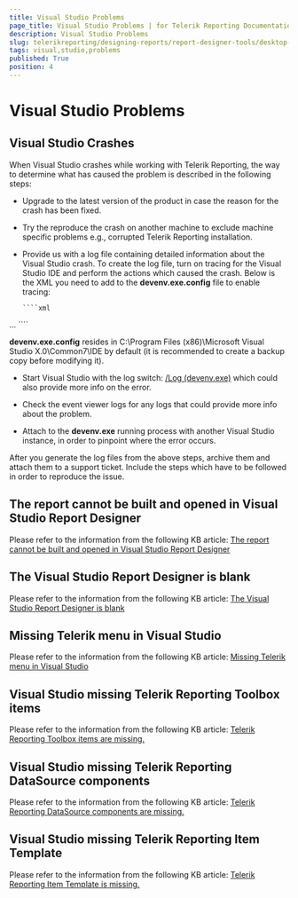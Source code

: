 ```yaml
---
title: Visual Studio Problems
page_title: Visual Studio Problems | for Telerik Reporting Documentation
description: Visual Studio Problems
slug: telerikreporting/designing-reports/report-designer-tools/desktop-designers/visual-studio-report-designer/visual-studio-problems
tags: visual,studio,problems
published: True
position: 4
---
```


# Visual Studio Problems



## Visual Studio Crashes

When Visual Studio crashes while working with Telerik Reporting,           the way to determine what has caused the problem is described in the following steps:         

* Upgrade to the latest version of the product in case the reason for the crash has been fixed.

* Try the reproduce the crash on another machine to exclude machine specific problems e.g., corrupted Telerik Reporting installation.

* Provide us with a log file containing detailed information about the Visual Studio crash.               To create the log file, turn on tracing for the Visual Studio IDE and perform the actions which caused the crash.               Below is the XML you need to add to the __devenv.exe.config__  file to enable tracing:             

	
      ````xml
<?xml version ="1.0"?>
<configuration>
    ...
    <system.diagnostics>
        <trace autoflush="true" indentsize="4">
          <listeners>
            <add name="myListener" type="System.Diagnostics.TextWriterTraceListener" initializeData="c:\temp\DEVENV.LOG" />              
            <remove name="Default" />
          </listeners>
        </trace>
    </system.diagnostics>
</configuration>
````

__devenv.exe.config__  resides in C:\Program Files (x86)\Microsoft Visual Studio X.0\Common7\IDE by default (it is recommended to create a backup copy before modifying it).             

* Start Visual Studio with the log switch:  [/Log (devenv.exe)](https://msdn.microsoft.com/en-us/library/ms241272.aspx)                which could also provide more info on the error.             

* Check the event viewer logs for any logs that could provide more info about the problem.

* Attach to the __devenv.exe__  running process with another Visual Studio instance, in order to pinpoint where the error occurs.             

After you generate the log files from the above steps, archive them and attach them to a support ticket.           Include the steps which have to be followed in order to reproduce the issue.         

## The report cannot be built and opened in Visual Studio Report Designer

Please refer to the information from the following KB article:  [The report cannot be built and opened in Visual Studio Report Designer](./knowledge-base/report-cannot-be-built-and-opened-in-vs-report-designer) 

## The Visual Studio Report Designer is blank

Please refer to the information from the following KB article:  [The Visual Studio Report Designer is blank](./knowledge-base/vs-report-designer-is-blank) 

## Missing Telerik menu in Visual Studio

Please refer to the information from the following KB article:  [Missing Telerik menu in Visual Studio](./knowledge-base/missing-telerik-menu-in-visual-studio) 

## Visual Studio missing Telerik Reporting Toolbox items

Please refer to the information from the following KB article:  [Telerik Reporting Toolbox items are missing.](http://www.telerik.com/support/kb/reporting/general/missing-toolbox-items.aspx) 

## Visual Studio missing Telerik Reporting DataSource components

Please refer to the information from the following KB article:  [Telerik Reporting DataSource components are missing.](http://www.telerik.com/support/kb/reporting/details/telerik-reporting-datasource-components-are-missing) 

## Visual Studio missing Telerik Reporting Item Template

Please refer to the information from the following KB article:  [Telerik Reporting Item Template is missing.](http://www.telerik.com/support/kb/reporting/general/missing-item-template.aspx) 
